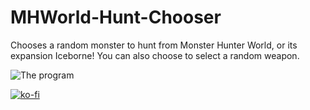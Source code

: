 # MHWorld-Hunt-Chooser
 Chooses a random monster to hunt from Monster Hunter World, or its expansion Iceborne! You can also choose to select a random weapon.

![The program](https://i.imgur.com/AU1AWYH.png)

[![ko-fi](https://ko-fi.com/img/githubbutton_sm.svg)](https://ko-fi.com/I2I65IWZG)
